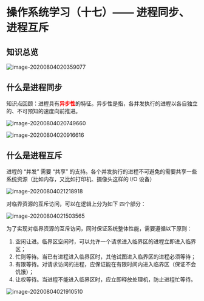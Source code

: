 # 操作系统学习（十七）—— 进程同步、进程互斥

## 知识总览

![image-20200804020359077](F:\笔记\操作系统\assets\操作系统学习（十七）.png)

## 什么是进程同步

知识点回顾：进程具有<font color="red">**异步性**</font>的特征。异步性是指，各并发执行的进程以各自独立的、不可预知的速度向前推进。

![image-20200804020749660](F:\笔记\操作系统\assets\操作系统学习（十七）-2.png)

![image-20200804020916616](F:\笔记\操作系统\assets\操作系统学习（十七）-3.png)

## 什么是进程互斥

进程的 “并发” 需要 “共享” 的支持。各个并发执行的进程不可避免的需要共享一些系统资源（比如内存，又比如打印机、摄像头这样的 I/O 设备）

![image-20200804021218918](F:\笔记\操作系统\assets\操作系统学习（十七）-4.png)

对临界资源的互斥访问，可以在逻辑上分为如下 四个部分：

![image-20200804021503565](F:\笔记\操作系统\assets\操作系统学习（十七）-5.png)

为了实现对临界资源的互斥访问，同时保证系统整体性能，需要遵循以下原则：

1. 空闲让进。临界区空闲时，可以允许一个请求进入临界区的进程立即进入临界区；
2. 忙则等待。当已有进程进入临界区时，其他试图进入临界区的进程必须等待；
3. 有限等待。对请求访问的进程，应保证能在有限时间内进入临界区（保证不会饥饿）；
4. 让权等待。当进程不能进入临界区时，应立即释放处理机，防止进程忙等待。

![image-20200804021910510](F:\笔记\操作系统\assets\操作系统学习（十七）-6.png)